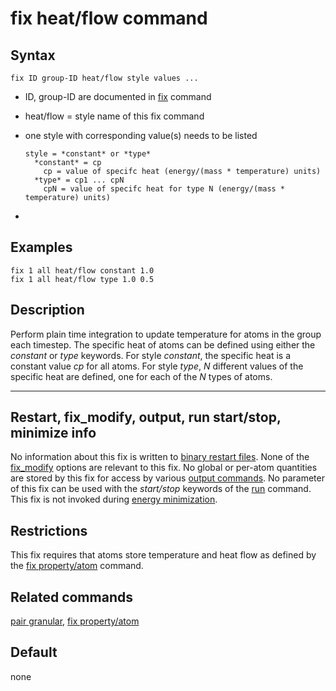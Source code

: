 # fix heat/flow command

## Syntax

    fix ID group-ID heat/flow style values ...

-   ID, group-ID are documented in [fix](fix) command

-   heat/flow = style name of this fix command

-   one style with corresponding value(s) needs to be listed

        style = *constant* or *type*
          *constant* = cp
            cp = value of specifc heat (energy/(mass * temperature) units)
          *type* = cp1 ... cpN
            cpN = value of specifc heat for type N (energy/(mass * temperature) units)

-   

## Examples

``` LAMMPS
fix 1 all heat/flow constant 1.0
fix 1 all heat/flow type 1.0 0.5
```

## Description

Perform plain time integration to update temperature for atoms in the
group each timestep. The specific heat of atoms can be defined using
either the *constant* or *type* keywords. For style *constant*, the
specific heat is a constant value *cp* for all atoms. For style *type*,
*N* different values of the specific heat are defined, one for each of
the *N* types of atoms.

------------------------------------------------------------------------

## Restart, fix_modify, output, run start/stop, minimize info

No information about this fix is written to [binary restart
files](restart). None of the [fix_modify](fix_modify) options are
relevant to this fix. No global or per-atom quantities are stored by
this fix for access by various [output commands](Howto_output). No
parameter of this fix can be used with the *start/stop* keywords of the
[run](run) command. This fix is not invoked during [energy
minimization](minimize).

## Restrictions

This fix requires that atoms store temperature and heat flow as defined
by the [fix property/atom](fix_property_atom) command.

## Related commands

[pair granular](pair_granular), [fix property/atom](fix_property_atom)

## Default

none
